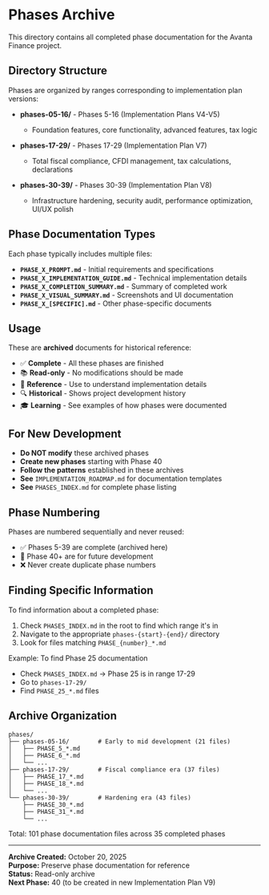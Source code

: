 # Phases Archive

This directory contains all completed phase documentation for the Avanta Finance project.

## Directory Structure

Phases are organized by ranges corresponding to implementation plan versions:

- **phases-05-16/** - Phases 5-16 (Implementation Plans V4-V5)
  - Foundation features, core functionality, advanced features, tax logic

- **phases-17-29/** - Phases 17-29 (Implementation Plan V7)  
  - Total fiscal compliance, CFDI management, tax calculations, declarations

- **phases-30-39/** - Phases 30-39 (Implementation Plan V8)
  - Infrastructure hardening, security audit, performance optimization, UI/UX polish

## Phase Documentation Types

Each phase typically includes multiple files:

- **`PHASE_X_PROMPT.md`** - Initial requirements and specifications
- **`PHASE_X_IMPLEMENTATION_GUIDE.md`** - Technical implementation details
- **`PHASE_X_COMPLETION_SUMMARY.md`** - Summary of completed work
- **`PHASE_X_VISUAL_SUMMARY.md`** - Screenshots and UI documentation
- **`PHASE_X_[SPECIFIC].md`** - Other phase-specific documents

## Usage

These are **archived** documents for historical reference:

- ✅ **Complete** - All these phases are finished
- 📚 **Read-only** - No modifications should be made
- 📖 **Reference** - Use to understand implementation details
- 🔍 **Historical** - Shows project development history
- 🎓 **Learning** - See examples of how phases were documented

## For New Development

- **Do NOT modify** these archived phases
- **Create new phases** starting with Phase 40
- **Follow the patterns** established in these archives
- **See** `IMPLEMENTATION_ROADMAP.md` for documentation templates
- **See** `PHASES_INDEX.md` for complete phase listing

## Phase Numbering

Phases are numbered sequentially and never reused:

- ✅ Phases 5-39 are complete (archived here)
- 🔄 Phase 40+ are for future development
- ❌ Never create duplicate phase numbers

## Finding Specific Information

To find information about a completed phase:

1. Check `PHASES_INDEX.md` in the root to find which range it's in
2. Navigate to the appropriate `phases-{start}-{end}/` directory
3. Look for files matching `PHASE_{number}_*.md`

Example: To find Phase 25 documentation
- Check `PHASES_INDEX.md` → Phase 25 is in range 17-29
- Go to `phases-17-29/`
- Find `PHASE_25_*.md` files

## Archive Organization

```
phases/
├── phases-05-16/        # Early to mid development (21 files)
│   ├── PHASE_5_*.md
│   ├── PHASE_6_*.md
│   └── ...
├── phases-17-29/        # Fiscal compliance era (37 files)
│   ├── PHASE_17_*.md
│   ├── PHASE_18_*.md
│   └── ...
└── phases-30-39/        # Hardening era (43 files)
    ├── PHASE_30_*.md
    ├── PHASE_31_*.md
    └── ...
```

Total: 101 phase documentation files across 35 completed phases

---

**Archive Created:** October 20, 2025  
**Purpose:** Preserve phase documentation for reference  
**Status:** Read-only archive  
**Next Phase:** 40 (to be created in new Implementation Plan V9)
